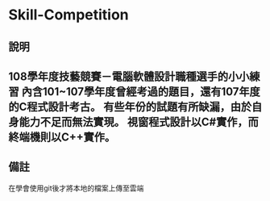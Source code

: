 # Skill-Competition
## 說明

108學年度技藝競賽－電腦軟體設計職種選手的小小練習
內含101~107學年度曾經考過的題目，還有107年度的C程式設計考古。
有些年份的試題有所缺漏，由於自身能力不足而無法實現。
視窗程式設計以C#實作，而終端機則以C++實作。
---
## 備註

在學會使用git後才將本地的檔案上傳至雲端
